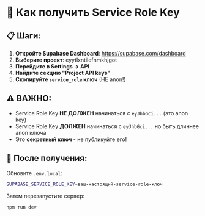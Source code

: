 # 🔑 Как получить Service Role Key

## 📋 Шаги:

1. **Откройте Supabase Dashboard**: https://supabase.com/dashboard
2. **Выберите проект**: eyytlxntilefnmkhjgot  
3. **Перейдите в Settings → API**
4. **Найдите секцию "Project API keys"**
5. **Скопируйте `service_role` ключ** (НЕ anon!)

## ⚠️ ВАЖНО:
- Service Role Key **НЕ ДОЛЖЕН** начинаться с `eyJhbGci...` (это anon key)
- Service Role Key **ДОЛЖЕН** начинаться с `eyJhbGci...` но быть длиннее anon ключа
- Это **секретный ключ** - не публикуйте его!

## 🔧 После получения:

Обновите `.env.local`:
```bash
SUPABASE_SERVICE_ROLE_KEY=ваш-настоящий-service-role-ключ
```

Затем перезапустите сервер:
```bash
npm run dev
```

